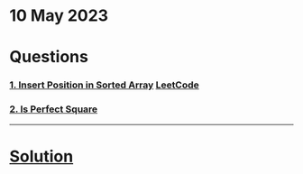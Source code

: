 # 10 May 2023

# Questions

### [1. Insert Position in Sorted Array](https://workat.tech/problem-solving/practice/insert-position-in-sorted-array) [LeetCode](https://leetcode.com/problems/search-insert-position/)

### [2. Is Perfect Square](https://workat.tech/problem-solving/practice/is-perfect-square)

---
# [Solution](solution.md)